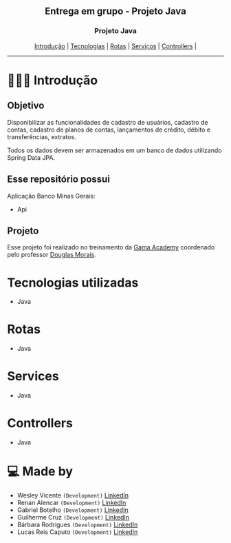 <div align="center">

  
  <h2> Entrega em grupo - Projeto Java</h2>
</div>

<div align="center">
  <h3>Projeto Java</h3>
  <a href="#-Introduction">Introdução</a> |
  <a href="#-Technologies-used">Tecnologias</a> |
  <a href="#-Routes-used">Rotas</a> |
  <a href="#-Services-used">Serviços</a> |
  <a href="#-Routes-used">Controllers</a> |
</div>

---

# 👨🏻‍💻 Introdução

## Objetivo
Disponibilizar as funcionalidades de cadastro de usuários, cadastro de contas, cadastro de planos de contas, lançamentos de crédito, débito e transferências, extratos. 

Todos os dados devem ser armazenados em um banco de dados utilizando Spring Data JPA.



## Esse repositório possui

Aplicação Banco Minas Gerais:

- Api 


## Projeto

Esse projeto foi realizado no treinamento da [Gama Academy](https://www.gama.academy/) coordenado pelo professor [Douglas Morais](https://www.linkedin.com/in/douglasmoraisdev/).


# Tecnologias utilizadas

- Java

# Rotas

- Java

# Services

- Java

# Controllers

- Java






# 💻 Made by
- Wesley Vicente `(Development)`  [LinkedIn](https://www.linkedin.com/in/wesleyvicen/)
- Renan Alencar `(Development)`  [LinkedIn](https://www.linkedin.com/in/renancostaalencar/)
- Gabriel Botelho `(Development)`  [LinkedIn](https://www.linkedin.com/in/gabriel-carreiras-botelho-867158151/)
- Guilherme Cruz `(Development)`  [LinkedIn](https://www.linkedin.com/in/guilherme-p-cruz/)
- Bárbara Rodrigues `(Development)`  [LinkedIn](https://www.linkedin.com/in/b%C3%A1rbara-rodrigues-49924697/)
- Lucas Reis Caputo `(Development)`  [LinkedIn](https://www.linkedin.com/in/lucascaputo/)
